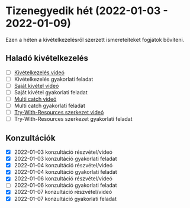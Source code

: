 # Tizenegyedik hét (2022-01-03 - 2022-01-09)

Ezen a héten a kivételkezelésről szerzett ismereteiteket fogjátok bővíteni.

## Haladó kivételkezelés

* [ ] [Kivételkezelés videó](https://e-learning.training360.com/courses/take/java-se-alapok-java-nyelvi-elemek/lessons/29772378-kivetelkezeles)
* [ ] Kivételkezelés gyakorlati feladat
* [ ] [Saját kivétel videó](https://e-learning.training360.com/courses/take/java-se-alapok-java-nyelvi-elemek/lessons/29772385-sajat-kivetel)
* [ ] Saját kivétel gyakorlati feladat
* [ ] [Multi catch videó](https://e-learning.training360.com/courses/take/java-se-alapok-java-nyelvi-elemek/lessons/29772388-multi-catch)
* [ ] Multi catch gyakorlati feladat
* [ ] [Try-With-Resources szerkezet videó](https://e-learning.training360.com/courses/take/java-se-alapok-java-nyelvi-elemek/lessons/29772391-try-with-resources-szerkezet)
* [ ] Try-With-Resources szerkezet gyakorlati feladat

## Konzultációk

* [x] 2022-01-03 konzultáció részvétel/videó
* [x] 2022-01-03 konzultáció gyakorlati feladat
* [x] 2022-01-04 konzultáció részvétel/videó
* [x] 2022-01-04 konzultáció gyakorlati feladat
* [x] 2022-01-06 konzultáció részvétel/videó
* [ ] 2022-01-06 konzultáció gyakorlati feladat
* [x] 2022-01-07 konzultáció részvétel/videó
* [x] 2022-01-07 konzultáció gyakorlati feladat